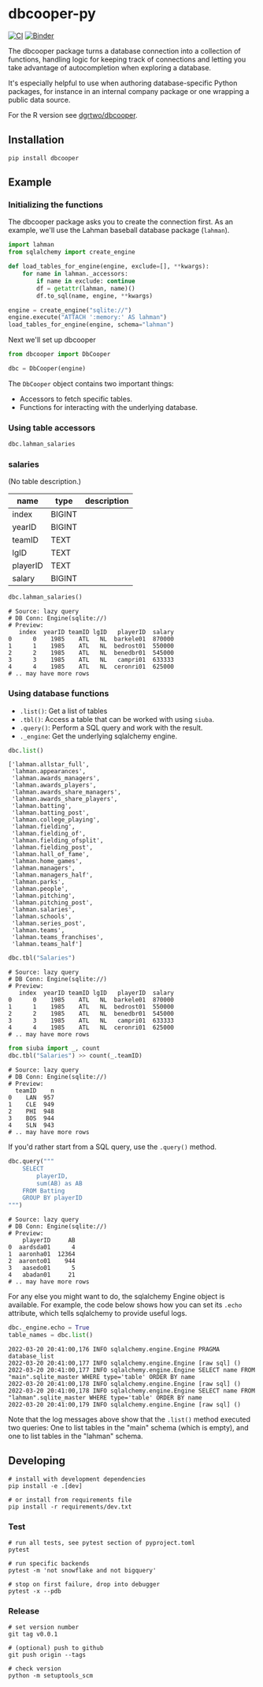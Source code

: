# dbcooper-py

[![CI](https://github.com/machow/dbcooper-py/actions/workflows/ci.yml/badge.svg)](https://github.com/machow/dbcooper-py/actions/workflows/ci.yml)
[![Binder](https://mybinder.org/badge_logo.svg)](https://mybinder.org/v2/gh/machow/dbcooper-py/HEAD)

The dbcooper package turns a database connection into a collection of functions,
handling logic for keeping track of connections and letting you take advantage of
autocompletion when exploring a database.

It's especially helpful to use when authoring database-specific Python packages,
for instance in an internal company package or one wrapping a public data source.

For the R version see [dgrtwo/dbcooper](https://github.com/dgrtwo/dbcooper).

## Installation

```
pip install dbcooper
```

## Example

### Initializing the functions

The dbcooper package asks you to create the connection first.
As an example, we'll use the Lahman baseball database package (`lahman`).


```python
import lahman
from sqlalchemy import create_engine

def load_tables_for_engine(engine, exclude=[], **kwargs):
    for name in lahman._accessors:
        if name in exclude: continue
        df = getattr(lahman, name)()
        df.to_sql(name, engine, **kwargs)

engine = create_engine("sqlite://")
engine.execute("ATTACH ':memory:' AS lahman")
load_tables_for_engine(engine, schema="lahman")
```

Next we'll set up dbcooper


```python
from dbcooper import DbCooper

dbc = DbCooper(engine)
```

The `DbCooper` object contains two important things:

* Accessors to fetch specific tables.
* Functions for interacting with the underlying database.

### Using table accessors



```python
dbc.lahman_salaries
```




<h3> salaries </h3>
<p> (No table description.) </p>
<table>
<thead>
<tr><th>name    </th><th>type  </th><th>description  </th></tr>
</thead>
<tbody>
<tr><td>index   </td><td>BIGINT</td><td>             </td></tr>
<tr><td>yearID  </td><td>BIGINT</td><td>             </td></tr>
<tr><td>teamID  </td><td>TEXT  </td><td>             </td></tr>
<tr><td>lgID    </td><td>TEXT  </td><td>             </td></tr>
<tr><td>playerID</td><td>TEXT  </td><td>             </td></tr>
<tr><td>salary  </td><td>BIGINT</td><td>             </td></tr>
</tbody>
</table>




```python
dbc.lahman_salaries()
```




    # Source: lazy query
    # DB Conn: Engine(sqlite://)
    # Preview:
       index  yearID teamID lgID   playerID  salary
    0      0    1985    ATL   NL  barkele01  870000
    1      1    1985    ATL   NL  bedrost01  550000
    2      2    1985    ATL   NL  benedbr01  545000
    3      3    1985    ATL   NL   campri01  633333
    4      4    1985    ATL   NL  ceronri01  625000
    # .. may have more rows



### Using database functions

* `.list()`: Get a list of tables
* `.tbl()`: Access a table that can be worked with using `siuba`.
* `.query()`: Perform a SQL query and work with the result.
* `._engine`: Get the underlying sqlalchemy engine.


```python
dbc.list()
```




    ['lahman.allstar_full',
     'lahman.appearances',
     'lahman.awards_managers',
     'lahman.awards_players',
     'lahman.awards_share_managers',
     'lahman.awards_share_players',
     'lahman.batting',
     'lahman.batting_post',
     'lahman.college_playing',
     'lahman.fielding',
     'lahman.fielding_of',
     'lahman.fielding_ofsplit',
     'lahman.fielding_post',
     'lahman.hall_of_fame',
     'lahman.home_games',
     'lahman.managers',
     'lahman.managers_half',
     'lahman.parks',
     'lahman.people',
     'lahman.pitching',
     'lahman.pitching_post',
     'lahman.salaries',
     'lahman.schools',
     'lahman.series_post',
     'lahman.teams',
     'lahman.teams_franchises',
     'lahman.teams_half']




```python
dbc.tbl("Salaries")
```




    # Source: lazy query
    # DB Conn: Engine(sqlite://)
    # Preview:
       index  yearID teamID lgID   playerID  salary
    0      0    1985    ATL   NL  barkele01  870000
    1      1    1985    ATL   NL  bedrost01  550000
    2      2    1985    ATL   NL  benedbr01  545000
    3      3    1985    ATL   NL   campri01  633333
    4      4    1985    ATL   NL  ceronri01  625000
    # .. may have more rows




```python
from siuba import _, count
dbc.tbl("Salaries") >> count(_.teamID)
```




    # Source: lazy query
    # DB Conn: Engine(sqlite://)
    # Preview:
      teamID    n
    0    LAN  957
    1    CLE  949
    2    PHI  948
    3    BOS  944
    4    SLN  943
    # .. may have more rows



If you'd rather start from a SQL query, use the `.query()` method.


```python
dbc.query("""
    SELECT
        playerID,
        sum(AB) as AB
    FROM Batting
    GROUP BY playerID
""")
```




    # Source: lazy query
    # DB Conn: Engine(sqlite://)
    # Preview:
        playerID     AB
    0  aardsda01      4
    1  aaronha01  12364
    2  aaronto01    944
    3   aasedo01      5
    4   abadan01     21
    # .. may have more rows



For any else you might want to do, the sqlalchemy Engine object is available.
For example, the code below shows how you can set its `.echo` attribute, which
tells sqlalchemy to provide useful logs.


```python
dbc._engine.echo = True
table_names = dbc.list()
```

    2022-03-20 20:41:00,176 INFO sqlalchemy.engine.Engine PRAGMA database_list
    2022-03-20 20:41:00,177 INFO sqlalchemy.engine.Engine [raw sql] ()
    2022-03-20 20:41:00,177 INFO sqlalchemy.engine.Engine SELECT name FROM "main".sqlite_master WHERE type='table' ORDER BY name
    2022-03-20 20:41:00,178 INFO sqlalchemy.engine.Engine [raw sql] ()
    2022-03-20 20:41:00,178 INFO sqlalchemy.engine.Engine SELECT name FROM "lahman".sqlite_master WHERE type='table' ORDER BY name
    2022-03-20 20:41:00,179 INFO sqlalchemy.engine.Engine [raw sql] ()


Note that the log messages above show that the `.list()` method executed two queries:
One to list tables in the "main" schema (which is empty), and one to list tables
in the "lahman" schema.

## Developing

```shell
# install with development dependencies
pip install -e .[dev]

# or install from requirements file
pip install -r requirements/dev.txt
```

### Test

```shell
# run all tests, see pytest section of pyproject.toml
pytest

# run specific backends
pytest -m 'not snowflake and not bigquery'

# stop on first failure, drop into debugger
pytest -x --pdb
```

### Release

```shell
# set version number
git tag v0.0.1

# (optional) push to github
git push origin --tags

# check version
python -m setuptools_scm
```
